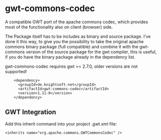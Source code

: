 gwt-commons-codec
=================

A compatible GWT port of the apache commons codec, which provides most of the functionality also on client (browser) side.

The Package itself has to be includes as binary and source package. I've done it this way, to give you the possibility to take the original apache commons binary package (full compatible) and combine it with the gwt-commons version of the source package for the gwt compiler, this is useful, if you do have the binary package already in the dependency list.

gwt-commons-codec requires gwt >= 2.7.0, older versions are not supported!

```
    <dependency>
      <groupId>de.knightsoft-net</groupId>
      <artifactId>gwt-commons-codec</artifactId>
      <version>1.11-0</version>
    </dependency>
```

GWT Integration
---------------

Add this inherit command into your project .gwt.xml file:

```
<inherits name="org.apache.commons.GWTCommonsCodec" />
```
